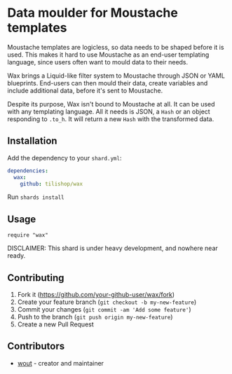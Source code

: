 # Data moulder for Moustache templates

Moustache templates are logicless, so data needs to be shaped before it is used.
This makes it hard to use Moustache as an end-user templating language, since
users often want to mould data to their needs.

Wax brings a Liquid-like filter system to Moustache through JSON or YAML 
blueprints. End-users can then mould their data, create variables and include
additional data, before it's sent to Moustache.

Despite its purpose, Wax isn't bound to Moustache at all. It can be
used with any templating language. All it needs is JSON, a `Hash` or an object 
responding to `.to_h`. It will return a new `Hash` with the transformed data.

## Installation

Add the dependency to your `shard.yml`:

```yaml
dependencies:
  wax:
    github: tilishop/wax
```

Run `shards install`

## Usage

```crystal
require "wax"
```

DISCLAIMER: This shard is under heavy development, and nowhere near ready.

## Contributing

1. Fork it (<https://github.com/your-github-user/wax/fork>)
2. Create your feature branch (`git checkout -b my-new-feature`)
3. Commit your changes (`git commit -am 'Add some feature'`)
4. Push to the branch (`git push origin my-new-feature`)
5. Create a new Pull Request

## Contributors

- [wout](https://github.com/your-github-user) - creator and maintainer
